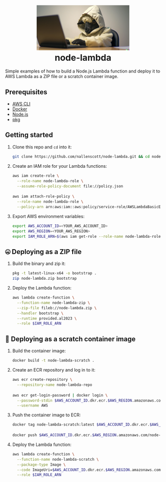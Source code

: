 <h1 align="center">
  <img src="node.png" width=300 alt=""><br>
  node-lambda<br>
</h1>

Simple examples of how to build a Node.js Lambda function and deploy it to AWS Lambda as a ZIP file or a scratch container image.

## Prerequisites

- [AWS CLI](https://aws.amazon.com/cli/)
- [Docker](https://docs.docker.com/get-docker/)
- [Node.js](https://nodejs.org/en/download/)
- [pkg](https://github.com/vercel/pkg)

## Getting started

1. Clone this repo and `cd` into it:

    ```bash
    git clone https://github.com/nallenscott/node-lambda.git && cd node-lambda
    ```

2. Create an IAM role for your Lambda functions:

    ```bash
    aws iam create-role \
      --role-name node-lambda-role \
      --assume-role-policy-document file://policy.json

    aws iam attach-role-policy \
      --role-name node-lambda-role \
      --policy-arn arn:aws:iam::aws:policy/service-role/AWSLambdaBasicExecutionRole
    ```

3. Export AWS environment variables:

    ```bash
    export AWS_ACCOUNT_ID=<YOUR_AWS_ACCOUNT_ID>
    export AWS_REGION=<YOUR_AWS_REGION>
    export IAM_ROLE_ARN=$(aws iam get-role --role-name node-lambda-role --query Role.Arn --output text)
    ```

## :zipper_mouth_face: Deploying as a ZIP file

1. Build the binary and zip it:

    ```bash
    pkg -t latest-linux-x64 -o bootstrap .
    zip node-lambda.zip bootstrap
    ```

2. Deploy the Lambda function:

    ```bash
    aws lambda create-function \
      --function-name node-lambda-zip \
      --zip-file fileb://node-lambda.zip \
      --handler bootstrap \
      --runtime provided.al2023 \
      --role $IAM_ROLE_ARN
    ```

## :whale: Deploying as a scratch container image

1. Build the container image:

    ```bash
    docker build -t node-lambda-scratch .
    ```

2. Create an ECR repository and log in to it:

    ```bash
    aws ecr create-repository \
      --repository-name node-lambda-repo

    aws ecr get-login-password | docker login \
      --password-stdin $AWS_ACCOUNT_ID.dkr.ecr.$AWS_REGION.amazonaws.com \
      --username AWS
    ```

3. Push the container image to ECR:

    ```bash
    docker tag node-lambda-scratch:latest $AWS_ACCOUNT_ID.dkr.ecr.$AWS_REGION.amazonaws.com/node-lambda-repo:latest

    docker push $AWS_ACCOUNT_ID.dkr.ecr.$AWS_REGION.amazonaws.com/node-lambda-repo:latest
    ```

4. Deploy the Lambda function:

    ```bash
    aws lambda create-function \
      --function-name node-lambda-scratch \
      --package-type Image \
      --code ImageUri=$AWS_ACCOUNT_ID.dkr.ecr.$AWS_REGION.amazonaws.com/node-lambda-repo:latest \
      --role $IAM_ROLE_ARN
    ```
